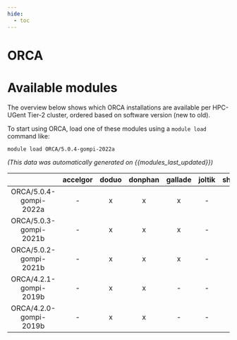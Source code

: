 ```yaml
---
hide:
  - toc
---
```


ORCA
====

# Available modules


The overview below shows which ORCA installations are available per HPC-UGent Tier-2 cluster, ordered based on software version (new to old).

To start using ORCA, load one of these modules using a `module load` command like:

```shell
module load ORCA/5.0.4-gompi-2022a
```

*(This data was automatically generated on {{modules_last_updated}})*  

| |accelgor|doduo|donphan|gallade|joltik|shinx|
| :---: | :---: | :---: | :---: | :---: | :---: | :---: |
|ORCA/5.0.4-gompi-2022a|-|x|x|x|-|-|
|ORCA/5.0.3-gompi-2021b|-|x|x|x|-|-|
|ORCA/5.0.2-gompi-2021b|-|x|x|x|-|-|
|ORCA/4.2.1-gompi-2019b|-|x|x|-|-|-|
|ORCA/4.2.0-gompi-2019b|-|x|x|-|-|-|
